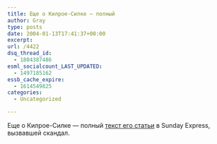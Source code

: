 ```yaml
---
title: Еще о Килрое-Силке — полный
author: Gray
type: posts
date: 2004-01-13T17:41:37+00:00
excerpt:
url: /4422
dsq_thread_id:
  - 1804387486
esml_socialcount_LAST_UPDATED:
  - 1497185162
essb_cache_expire:
  - 1614549825
categories:
  - Uncategorized

---
```








Еще о Килрое-Силке &#8212; полный <a href="http://www.mindbleed.com/archives/000153.html" target="_blank">текст его статьи</a> в Sunday Express, вызвавшей скандал.